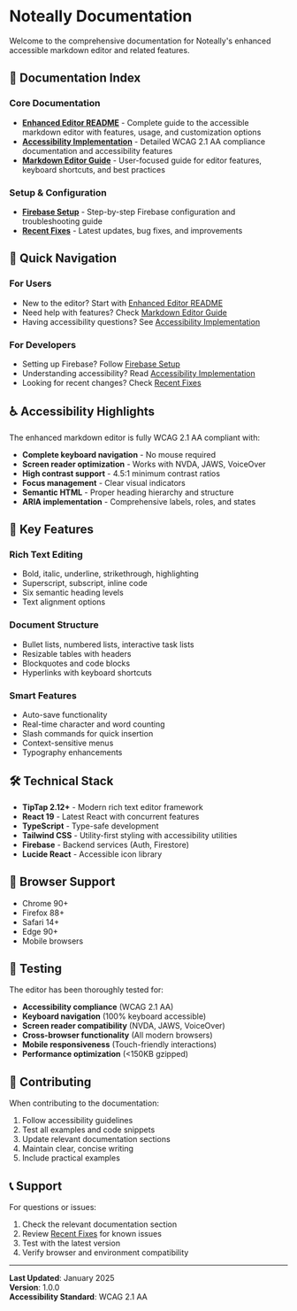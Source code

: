 # Noteally Documentation

Welcome to the comprehensive documentation for Noteally's enhanced accessible markdown editor and related features.

## 📖 Documentation Index

### Core Documentation

- **[Enhanced Editor README](ENHANCED_EDITOR_README.md)** - Complete guide to the accessible markdown editor with features, usage, and customization options
- **[Accessibility Implementation](ACCESSIBILITY_IMPLEMENTATION.md)** - Detailed WCAG 2.1 AA compliance documentation and accessibility features
- **[Markdown Editor Guide](MARKDOWN_EDITOR_GUIDE.md)** - User-focused guide for editor features, keyboard shortcuts, and best practices

### Setup & Configuration

- **[Firebase Setup](firebase-setup.md)** - Step-by-step Firebase configuration and troubleshooting guide
- **[Recent Fixes](RECENT_FIXES.md)** - Latest updates, bug fixes, and improvements

## 🎯 Quick Navigation

### For Users
- New to the editor? Start with [Enhanced Editor README](ENHANCED_EDITOR_README.md)
- Need help with features? Check [Markdown Editor Guide](MARKDOWN_EDITOR_GUIDE.md)
- Having accessibility questions? See [Accessibility Implementation](ACCESSIBILITY_IMPLEMENTATION.md)

### For Developers
- Setting up Firebase? Follow [Firebase Setup](firebase-setup.md)
- Understanding accessibility? Read [Accessibility Implementation](ACCESSIBILITY_IMPLEMENTATION.md)
- Looking for recent changes? Check [Recent Fixes](RECENT_FIXES.md)

## ♿ Accessibility Highlights

The enhanced markdown editor is fully WCAG 2.1 AA compliant with:

- **Complete keyboard navigation** - No mouse required
- **Screen reader optimization** - Works with NVDA, JAWS, VoiceOver
- **High contrast support** - 4.5:1 minimum contrast ratios
- **Focus management** - Clear visual indicators
- **Semantic HTML** - Proper heading hierarchy and structure
- **ARIA implementation** - Comprehensive labels, roles, and states

## 🚀 Key Features

### Rich Text Editing
- Bold, italic, underline, strikethrough, highlighting
- Superscript, subscript, inline code
- Six semantic heading levels
- Text alignment options

### Document Structure
- Bullet lists, numbered lists, interactive task lists
- Resizable tables with headers
- Blockquotes and code blocks
- Hyperlinks with keyboard shortcuts

### Smart Features
- Auto-save functionality
- Real-time character and word counting
- Slash commands for quick insertion
- Context-sensitive menus
- Typography enhancements

## 🛠️ Technical Stack

- **TipTap 2.12+** - Modern rich text editor framework
- **React 19** - Latest React with concurrent features
- **TypeScript** - Type-safe development
- **Tailwind CSS** - Utility-first styling with accessibility utilities
- **Firebase** - Backend services (Auth, Firestore)
- **Lucide React** - Accessible icon library

## 📱 Browser Support

- Chrome 90+
- Firefox 88+
- Safari 14+
- Edge 90+
- Mobile browsers

## 🧪 Testing

The editor has been thoroughly tested for:

- **Accessibility compliance** (WCAG 2.1 AA)
- **Keyboard navigation** (100% keyboard accessible)
- **Screen reader compatibility** (NVDA, JAWS, VoiceOver)
- **Cross-browser functionality** (All modern browsers)
- **Mobile responsiveness** (Touch-friendly interactions)
- **Performance optimization** (<150KB gzipped)

## 🤝 Contributing

When contributing to the documentation:

1. Follow accessibility guidelines
2. Test all examples and code snippets
3. Update relevant documentation sections
4. Maintain clear, concise writing
5. Include practical examples

## 📞 Support

For questions or issues:

1. Check the relevant documentation section
2. Review [Recent Fixes](RECENT_FIXES.md) for known issues
3. Test with the latest version
4. Verify browser and environment compatibility

---

**Last Updated**: January 2025  
**Version**: 1.0.0  
**Accessibility Standard**: WCAG 2.1 AA